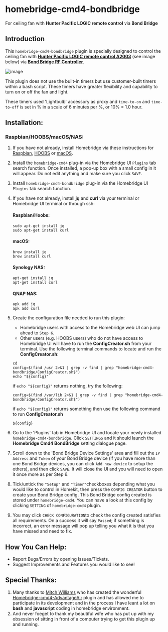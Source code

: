 # homebridge-cmd4-bondbridge
For ceiling fan with **Hunter Pacific LOGIC remote control** via **Bond Bridge**

## Introduction
This `homebridge-cmd4-bondbridge` plugin is specially designed to control the ceiling fan with **[Hunter Pacific LOGIC remote control A2003](https://www.hunterpacificinternational.com/remotes)** (see image below) via **[Bond Bridge RF Controller](https://bondhome.io/product/bond-bridge/)**.

![image](https://user-images.githubusercontent.com/96530237/224465046-3ee8211e-c92c-4c8f-9119-77256fd9e0e9.png)

This plugin does not use the built-in timers but use customer-built timers within a bash script. These timers have greater flexibility and capability to turn on or off the fan and light. 

These timers used 'Lightbulb' accessory as proxy and `time-to-on` and `time-to-off` is set in % in a scale of 6 minutes per %, or 10% = 1.0 hour.

## Installation:
### Raspbian/HOOBS/macOS/NAS:
1. If you have not already, install Homebridge via these instructions for [Raspbian](https://github.com/homebridge/homebridge/wiki/Install-Homebridge-on-Raspbian), [HOOBS](https://support.hoobs.org/docs) or [macOS](https://github.com/homebridge/homebridge/wiki/Install-Homebridge-on-macOS).
2. Install the `homebridge-cmd4` plug-in via the Homebridge UI `Plugins` tab search function. Once installed, a pop-up box with a small config in it will appear. Do not edit anything and make sure you click `SAVE`.
3. Install `homebridge-cmd4-bondbridge` plug-in via the Homebridge UI `Plugins` tab search function.
4. If you have not already, install  <B>jq</B> and <B>curl</B> via your terminal or Homebridge UI terminal or through ssh: 


     #### Raspbian/Hoobs:
     ```shell
     sudo apt-get install jq
     sudo apt-get install curl
     ```
     #### macOS:
     ```shell
     brew install jq
     brew install curl
     ```
     #### Synology NAS:

     ```shell
     apt-get install jq
     apt-get install curl
     ```
     #### QNAP NAS:

     ```shell
     apk add jq
     apk add curl
     ```

5. Create the configuration file needed to run this plugin:
     * Homebridge users with access to the Homebridge web UI can jump ahead to `Step 6`.
     * Other users (e.g. HOOBS users) who do not have access to  Homebridge UI will have to run the **ConfigCreator.sh** from your terminal.  Use the following terminal commands to locate and run the **ConfigCreator.sh**:
     ```shell
     cd
     config=$(find /usr 2>&1 | grep -v find | grep "homebridge-cmd4-bondbridge/ConfigCreator.sh$")
     echo "${config}"
     ``` 
     if `echo "${config}"` returns nothing, try the following:
     ```shell
     config=$(find /var/lib 2>&1 | grep -v find | grep "homebridge-cmd4-bondbridge/ConfigCreator.sh$")
     ``` 
     if `echo "${config}"` returns something then use the following command to run **ConfigCreator.sh**
     ```shell
     ${config}
     ``` 


6. Go to the 'Plugins' tab in Homebridge UI and locate your newly installed `homebridge-cmd4-bondbridge`. Click `SETTINGS` and it should launch the **Homebridge Cmd4 BondBridge** setting dialogue page.

7. Scroll down to the 'Bond Bridge Device Settings' area and fill out the `IP Address` and `Token` of your Bond Bridge device (if you have more than one Bond Bridge devices, you can click `Add new device` to setup the others), and then click `SAVE`. It will close the UI and you will need to open it once more as per Step 6.
8. Tick/untick the `"Setup"` and `"Timer"`checkboxes depending what you would like to control in Homekit, then press the `CONFIG CREATOR` button to create your Bond Bridge config. This Bond Bridge config created is stored under `homebridge-cmd4`.  You can have a look at this config by clicking `SETTING` of `homebridge-cmd4` plugin.
9. You may click `CHECK CONFIGURATION`to check the config created satisfies all requirements. On a success it will say `Passed`; if something is incorrect, an error message will pop up telling you what it is that you have missed and need to fix.

## How You Can Help:
* Report Bugs/Errors by opening Issues/Tickets.
* Suggest Improvements and Features you would like to see!

## Special Thanks:
1. Many thanks to [Mitch Williams](https://github.com/mitch7391) who has created the wonderful [Homebridge-cmd4-AdvantageAir](https://github.com/mitch7391/homebridge-cmd4-AdvantageAir) plugin and has allowed me to participate in its development and in the process I have leant a lot on **bash** and **javascript** coding in homebridge environment.
2. And never foeget to thank my beautiful wife who has put up with my obsession of sitting in front of a computer trying to get this plugin up and running.
